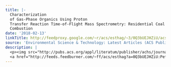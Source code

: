 ```yaml
---
title: |-
  Characterization
  of Gas-Phase Organics Using Proton
  Transfer Reaction Time-of-Flight Mass Spectrometry: Residential Coal
  Combustion
date: '2018-02-13'
linkTitle: http://feedproxy.google.com/~r/acs/esthag/~3/0Q3bUEJHZiU/acs.est.7b03960
source: 'Environmental Science & Technology: Latest Articles (ACS Publications)'
description: |
  <p><img src="http://pubs.acs.org/appl/literatum/publisher/achs/journals/content/esthag/0/esthag.ahead-of-print/acs.est.7b03960/20180212/images/medium/es-2017-03960n_0005.gif" alt="TOC Graphic"/></p><div><cite>Environmental Science & Technology</cite></div><div>DOI: 10.1021/acs.est.7b03960</div><div class="feedflare">
  <a href="http://feeds.feedburner.com/~ff/acs/esthag?a=0Q3bUEJHZiU:PefbcwzBxJQ:yIl2AUoC8zA"><img src="http://feeds.feedburner.com/~ff/acs/esthag?d=yIl2AUoC8zA" border="0"></img></a>
---
```

